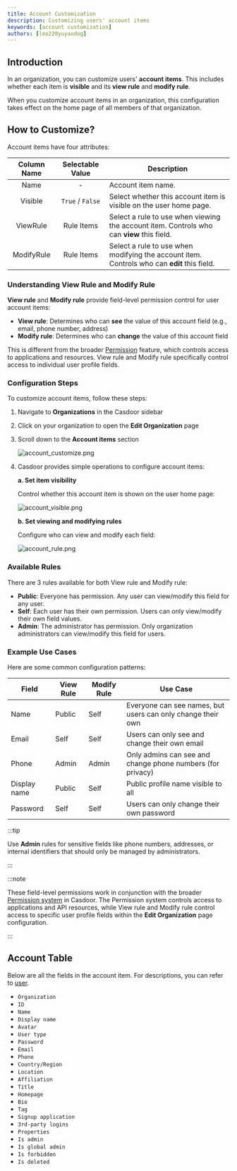 ```yaml
---
title: Account Customization
description: Customizing users' account items
keywords: [account customization]
authors: [leo220yuyaodog]
---
```


## Introduction

In an organization, you can customize users' **account items**. This includes whether each item is **visible** and its **view rule** and **modify rule**.

When you customize account items in an organization, this configuration takes effect on the home page of all members of that organization.

## How to Customize?

Account items have four attributes:

| Column Name | Selectable Value | Description |
| :---------: | :--------------: | ----------- |
|    Name     |        -         | Account item name. |
|   Visible   | `True` / `False` | Select whether this account item is visible on the user home page. |
|  ViewRule  |    Rule Items    | Select a rule to use when viewing the account item. Controls who can **view** this field. |
| ModifyRule |    Rule Items    | Select a rule to use when modifying the account item. Controls who can **edit** this field. |

### Understanding View Rule and Modify Rule

**View rule** and **Modify rule** provide field-level permission control for user account items:

- **View rule**: Determines who can **see** the value of this account field (e.g., email, phone number, address)
- **Modify rule**: Determines who can **change** the value of this account field

This is different from the broader [Permission](/docs/permission/overview) feature, which controls access to applications and resources. View rule and Modify rule specifically control access to individual user profile fields.

### Configuration Steps

To customize account items, follow these steps:

1. Navigate to **Organizations** in the Casdoor sidebar
2. Click on your organization to open the **Edit Organization** page
3. Scroll down to the **Account items** section

   ![account_customize.png](/img/organization/account_customize.png)

4. Casdoor provides simple operations to configure account items:

   **a. Set item visibility**

   Control whether this account item is shown on the user home page:

   ![account_visible.png](/img/organization/account_visible.png)

   **b. Set viewing and modifying rules**

   Configure who can view and modify each field:

   ![account_rule.png](/img/organization/account_rule.png)

### Available Rules

There are 3 rules available for both View rule and Modify rule:

- **Public**: Everyone has permission. Any user can view/modify this field for any user.
- **Self**: Each user has their own permission. Users can only view/modify their own field values.
- **Admin**: The administrator has permission. Only organization administrators can view/modify this field for users.

### Example Use Cases

Here are some common configuration patterns:

| Field | View Rule | Modify Rule | Use Case |
|-------|-----------|-------------|----------|
| Name | Public | Self | Everyone can see names, but users can only change their own |
| Email | Self | Self | Users can only see and change their own email |
| Phone | Admin | Admin | Only admins can see and change phone numbers (for privacy) |
| Display name | Public | Self | Public profile name visible to all |
| Password | Self | Self | Users can only change their own password |

:::tip

Use **Admin** rules for sensitive fields like phone numbers, addresses, or internal identifiers that should only be managed by administrators.

:::

:::note

These field-level permissions work in conjunction with the broader [Permission system](/docs/permission/overview) in Casdoor. The Permission system controls access to applications and API resources, while View rule and Modify rule control access to specific user profile fields within the **Edit Organization** page configuration.

:::

## Account Table

Below are all the fields in the account item. For descriptions, you can refer to [user](/docs/user/overview).

- `Organization`
- `ID`
- `Name`
- `Display name`
- `Avatar`
- `User type`
- `Password`
- `Email`
- `Phone`
- `Country/Region`
- `Location`
- `Affiliation`
- `Title`
- `Homepage`
- `Bio`
- `Tag`
- `Signup application`
- `3rd-party logins`
- `Properties`
- `Is admin`
- `Is global admin`
- `Is forbidden`
- `Is deleted`
